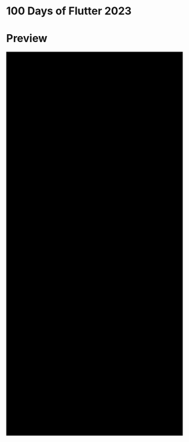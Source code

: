 # 100 Days of Flutter 2023

# Preview

![Preview](https://github.com/MohaEttaibi/Flutter-App/blob/Day_3/screen.gif)
